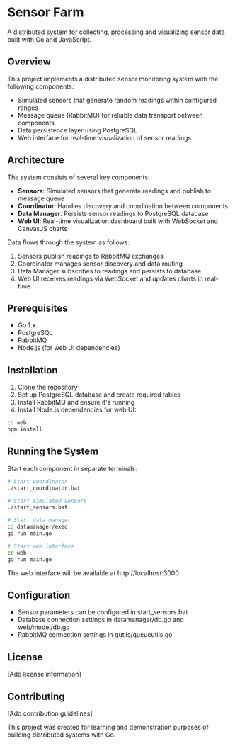 # Sensor Farm

A distributed system for collecting, processing and visualizing sensor data built with Go and JavaScript.

## Overview

This project implements a distributed sensor monitoring system with the following components:

- Simulated sensors that generate random readings within configured ranges
- Message queue (RabbitMQ) for reliable data transport between components
- Data persistence layer using PostgreSQL
- Web interface for real-time visualization of sensor readings

## Architecture

The system consists of several key components:

- **Sensors**: Simulated sensors that generate readings and publish to message queue
- **Coordinator**: Handles discovery and coordination between components
- **Data Manager**: Persists sensor readings to PostgreSQL database
- **Web UI**: Real-time visualization dashboard built with WebSocket and CanvasJS charts

Data flows through the system as follows:

1. Sensors publish readings to RabbitMQ exchanges
2. Coordinator manages sensor discovery and data routing
3. Data Manager subscribes to readings and persists to database
4. Web UI receives readings via WebSocket and updates charts in real-time

## Prerequisites

- Go 1.x
- PostgreSQL
- RabbitMQ
- Node.js (for web UI dependencies)

## Installation

1. Clone the repository
2. Set up PostgreSQL database and create required tables
3. Install RabbitMQ and ensure it's running
4. Install Node.js dependencies for web UI:

```bash
cd web
npm install
```

## Running the System

Start each component in separate terminals:

```bash
# Start coordinator
./start_coordinator.bat

# Start simulated sensors
./start_sensors.bat

# Start data manager
cd datamanager/exec
go run main.go

# Start web interface
cd web
go run main.go
```

The web interface will be available at http://localhost:3000

## Configuration

- Sensor parameters can be configured in start_sensors.bat
- Database connection settings in datamanager/db.go and web/model/db.go
- RabbitMQ connection settings in qutils/queueutils.go

## License

[Add license information]

## Contributing

[Add contribution guidelines]

This project was created for learning and demonstration purposes of building distributed systems with Go.

